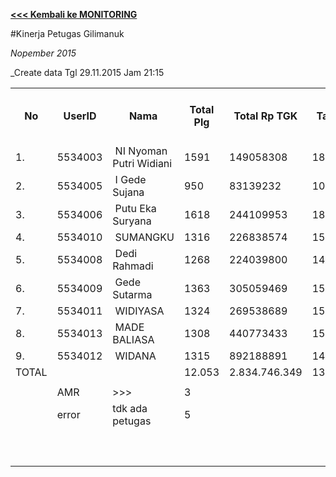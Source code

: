 **[<<< Kembali ke MONITORING](https://github.com/suriawan/Area-Bali-Utara/blob/master/TUSBUNG.md)**


#Kinerja Petugas Gilimanuk

_Nopember 2015_


_Create data Tgl 29.11.2015 Jam 21:15


<table><tbody><tr><th>No</th><th>UserID</th><th>Nama</th><th>Total Plg</th><th>Total Rp TGK</th><th>Target TGK</th><th>Realisasi Saldo TGK (Blm Lunas)</th><th>% Pencapaian Thd Target TGK</th><th>PK 2 Bln - Blm Lunas</th><th>PK 3 Bln - Blm Lunas</th></tr><tr><td>1.</td><td>5534003</td><td>&nbsp;NI Nyoman Putri Widiani</td><td>1591</td><td>149058308</td><td>18377347</td><td>4.150.789</td><td>177%</td><td>1</td><td>0</td></tr><tr><td>2.</td><td>5534005</td><td>&nbsp;I Gede Sujana</td><td>950</td><td>83139232</td><td>10985281</td><td>2.427.862</td><td>178%</td><td>0</td><td>0</td></tr><tr><td>3.</td><td>5534006</td><td>&nbsp;Putu Eka Suryana</td><td>1618</td><td>244109953</td><td>18705227</td><td>11.619.442</td><td>138%</td><td>1</td><td>1</td></tr><tr><td>4.</td><td>5534010</td><td>&nbsp;SUMANGKU</td><td>1316</td><td>226838574</td><td>15153352</td><td>15.027.135</td><td>101%</td><td>4</td><td>0</td></tr><tr><td>5.</td><td>5534008</td><td>&nbsp;Dedi Rahmadi</td><td>1268</td><td>224039800</td><td>14636247</td><td>17.490.917</td><td>80%</td><td>2</td><td>0</td></tr><tr><td>6.</td><td>5534009</td><td>&nbsp;Gede Sutarma</td><td>1363</td><td>305059469</td><td>15733550</td><td>29.096.855</td><td>15%</td><td>7</td><td>1</td></tr><tr><td>7.</td><td>5534011</td><td>&nbsp;WIDIYASA</td><td>1324</td><td>269538689</td><td>15225510</td><td>31.058.968</td><td>-4%</td><td>2</td><td>0</td></tr><tr><td>8.</td><td>5534013</td><td>&nbsp;MADE BALIASA</td><td>1308</td><td>440773433</td><td>15155363</td><td>38.094.046</td><td>-51%</td><td>25</td><td>0</td></tr><tr><td>9.</td><td>5534012</td><td>&nbsp;WIDANA</td><td>1315</td><td>892188891</td><td>14900081</td><td>96.455.240</td><td>-447%</td><td>13</td><td>0</td></tr><tr><td>TOTAL</td><td> </td><td> </td><td>12.053</td><td>2.834.746.349</td><td>138.871.958</td><td>245.421.254</td><td>23%</td><td>55</td><td>2</td></tr><tr><td> </td><td> </td><td> </td><td> </td><td> </td><td> </td><td> </td><td> </td><td> </td><td> </td></tr><tr><td> </td><td>AMR</td><td>&gt;&gt;&gt;</td><td>3</td><td> </td><td> </td><td>0</td><td> </td><td>0</td><td>0</td></tr><tr><td> </td><td>error</td><td>tdk ada petugas</td><td>5</td><td> </td><td> </td><td>72.104.363</td><td> </td><td>0</td><td>0</td></tr><tr><td> </td><td> </td><td> </td><td> </td><td> </td><td> </td><td> 72.104.363 </td><td> </td><td> </td><td> </td></tr><tr><td> </td><td> </td><td> </td><td> </td><td> </td><td> </td><td> </td><td> </td><td> </td><td> </td></tr><tr><td> </td><td> </td><td> </td><td> </td><td> </td><td> </td><td> 317.525.617 </td><td> </td><td> </td><td> </td></tr></tbody></table>
